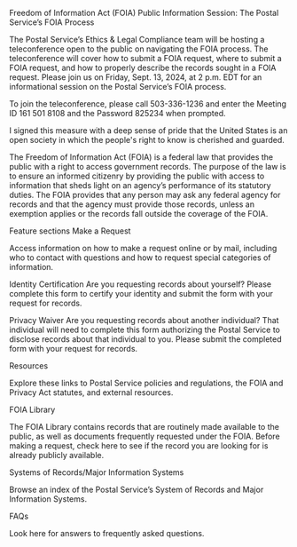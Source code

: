 Freedom of Information Act (FOIA)
Public Information Session: The Postal Service’s FOIA Process

The Postal Service’s Ethics & Legal Compliance team will be hosting a teleconference open to the public on navigating the FOIA process. The teleconference will cover how to submit a FOIA request, where to submit a FOIA request, and how to properly describe the records sought in a FOIA request. Please join us on Friday, Sept. 13, 2024, at 2 p.m. EDT for an informational session on the Postal Service’s FOIA process.

To join the teleconference, please call 503-336-1236 and enter the Meeting ID 161 501 8108 and the Password 825234 when prompted.

I signed this measure with a deep sense of pride that the United States is an open society in which the people's right to know is cherished and guarded.

The Freedom of Information Act (FOIA) is a federal law that provides the public with a right to access government records. The purpose of the law is to ensure an informed citizenry by providing the public with access to information that sheds light on an agency’s performance of its statutory duties. The FOIA provides that any person may ask any federal agency for records and that the agency must provide those records, unless an exemption applies or the records fall outside the coverage of the FOIA.

Feature sections
 Make a Request

Access information on how to make a request online or by mail, including who to contact with questions and how to request special categories of information.

Identity Certification
Are you requesting records about yourself? Please complete this form to certify your identity and submit the form with your request for records.

Privacy Waiver
Are you requesting records about another individual? That individual will need to complete this form authorizing the Postal Service to disclose records about that individual to you. Please submit the completed form with your request for records.

 Resources

Explore these links to Postal Service policies and regulations, the FOIA and Privacy Act statutes, and external resources.

 FOIA Library

The FOIA Library contains records that are routinely made available to the public, as well as documents frequently requested under the FOIA. Before making a request, check here to see if the record you are looking for is already publicly available.

 Systems of Records/Major Information Systems

Browse an index of the Postal Service’s System of Records and Major Information Systems.

 FAQs

Look here for answers to frequently asked questions.